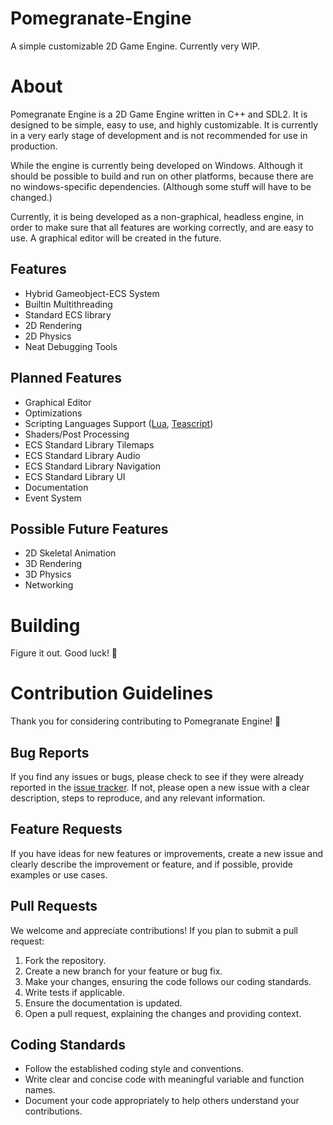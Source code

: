 # Pomegranate-Engine
A simple customizable 2D Game Engine. Currently very WIP.

# About

Pomegranate Engine is a 2D Game Engine written in C++ and SDL2. It is designed to be simple, easy to use, and highly customizable. 
It is currently in a very early stage of development and is not recommended for use in production.

While the engine is currently being developed on Windows. Although it should be possible to build and run on other platforms, 
because there are no windows-specific dependencies. (Although some stuff will have to be changed.)

Currently, it is being developed as a non-graphical, headless engine, in order to make sure that all features are working correctly, and are easy to use.
A graphical editor will be created in the future.

## Features
- Hybrid Gameobject-ECS System
- Builtin Multithreading
- Standard ECS library
- 2D Rendering
- 2D Physics
- Neat Debugging Tools
## Planned Features
- Graphical Editor
- Optimizations
- Scripting Languages Support ([Lua](https://github.com/lua/lua), [Teascript](https://github.com/RevengerWizard/teascript))
- Shaders/Post Processing
- ECS Standard Library Tilemaps
- ECS Standard Library Audio
- ECS Standard Library Navigation
- ECS Standard Library UI
- Documentation
- Event System
## Possible Future Features
- 2D Skeletal Animation
- 3D Rendering
- 3D Physics
- Networking

# Building

Figure it out. Good luck! 🥰



# Contribution Guidelines

Thank you for considering contributing to Pomegranate Engine! 🙌

## Bug Reports

If you find any issues or bugs, please check to see if they were already reported in the [issue tracker](https://github.com/Pomegranate-Engine/Pomegranate-Engine/issues). 
If not, please open a new issue with a clear description, steps to reproduce, and any relevant information.

## Feature Requests

If you have ideas for new features or improvements, create a new issue and clearly describe the improvement or feature, 
and if possible, provide examples or use cases.

## Pull Requests

We welcome and appreciate contributions! If you plan to submit a pull request:

1. Fork the repository.
2. Create a new branch for your feature or bug fix.
3. Make your changes, ensuring the code follows our coding standards.
4. Write tests if applicable.
5. Ensure the documentation is updated.
6. Open a pull request, explaining the changes and providing context.

## Coding Standards

- Follow the established coding style and conventions.
- Write clear and concise code with meaningful variable and function names.
- Document your code appropriately to help others understand your contributions.
